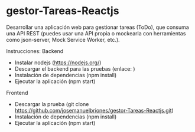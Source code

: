 # gestor-Tareas-Reactjs
Desarrollar una aplicación web para gestionar tareas (ToDo), que consuma una API REST (puedes usar una API propia o mockearla con herramientas como json-server, Mock Service Worker, etc.).


Instrucciones:
Backend
- Instalar nodejs (https://nodejs.org/)
- Descargar el backend para las pruebas (enlace: )
- Instalación de dependencias (npm install) 
- Ejecutar la aplicación (npm start)

Frontend
- Descargar la prueba (git clone https://github.com/josemanuelbriones/gestor-Tareas-Reactjs.git)
- Instalación de dependencias (npm install) 
- Ejecutar la aplicación (npm start)
